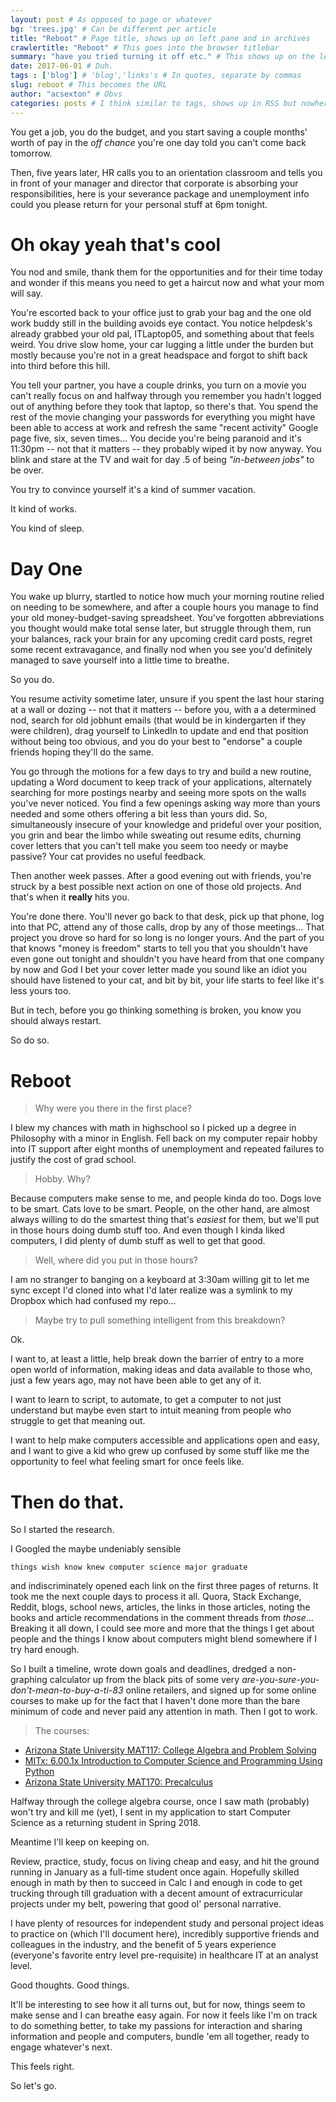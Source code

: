 ```yaml
---
layout: post # As opposed to page or whatever
bg: 'trees.jpg' # Can be different per article
title: "Reboot" # Page title, shows up on left pane and in archives
crawlertitle: "Reboot" # This goes into the browser titlebar
summary: "have you tried turning it off etc." # This shows up on the left frame
date: 2017-06-01 # Duh.
tags : ['blog'] # 'blog','links's # In quotes, separate by commas
slug: reboot # This becomes the URL
author: "acsexton" # Obvs
categories: posts # I think similar to tags, shows up in RSS but nowhere else?
---
```


You get a job, you do the budget, and you start saving a couple months' worth of pay in the *off chance* you're one day told you can't come back tomorrow.

Then, five years later, HR calls you to an orientation classroom and tells you in front of your manager and director that corporate is absorbing your responsibilities, here is your severance package and unemployment info could you please return for your personal stuff at 6pm tonight.

# Oh okay yeah that's cool

You nod and smile, thank them for the opportunities and for their time today and wonder if this means you need to get a haircut now and what your mom will say.

You're escorted back to your office just to grab your bag and the one old work buddy still in the building avoids eye contact. You notice helpdesk's already grabbed your old pal, ITLaptop05, and something about that feels weird. You drive slow home, your car lugging a little under the burden but mostly because you're not in a great headspace and forgot to shift back into third before this hill.

You tell your partner, you have a couple drinks, you turn on a movie you can't really focus on and halfway through you remember you hadn't logged out of anything before they took that laptop, so there's that. You spend the rest of the movie changing your passwords for everything you might have been able to access at work and refresh the same "recent activity" Google page five, six, seven times... You decide you're being paranoid and it's 11:30pm -- not that it matters -- they probably wiped it by now anyway. You blink and stare at the TV and wait for day .5 of being *"in-between jobs"* to be over.

You try to convince yourself it's a kind of summer vacation.

It kind of works.

You kind of sleep.

# Day One

You wake up blurry, startled to notice how much your morning routine relied on needing to be somewhere, and after a couple hours you manage to find your old money-budget-saving spreadsheet. You've forgotten abbreviations you thought would make total sense later, but struggle through them, run your balances, rack your brain for any upcoming credit card posts, regret some recent extravagance, and finally nod when you see you'd definitely managed to save yourself into a little time to breathe.

So you do.

You resume activity sometime later, unsure if you spent the last hour staring at a wall or dozing -- not that it matters -- before you, with a a determined nod, search for old jobhunt emails (that would be in kindergarten if they were children), drag yourself to LinkedIn to update and end that position without being too obvious, and you do your best to "endorse" a couple friends hoping they'll do the same.

You go through the motions for a few days to try and build a new routine, updating a Word document to keep track of your applications, alternately searching for more postings nearby and seeing more spots on the walls you've never noticed. You find a few openings asking way more than yours needed and some others offering a bit less than yours did. So, simultaneously insecure of your knowledge and prideful over your position, you grin and bear the limbo while sweating out resume edits, churning cover letters that you can't tell make you seem too needy or maybe passive? Your cat provides no useful feedback.

Then another week passes. After a good evening out with friends, you're struck by a best possible next action on one of those old projects. And that's when it **really** hits you.

You're done there. You'll never go back to that desk, pick up that phone, log into that PC, attend any of those calls, drop by any of those meetings... That project you drove so hard for so long is no longer yours. And the part of you that knows "money is freedom" starts to tell you that you shouldn't have even gone out tonight and shouldn't you have heard from that one company by now and God I bet your cover letter made you sound like an idiot you should have listened to your cat, and bit by bit, your life starts to feel like it's less yours too.

But in tech, before you go thinking something is broken, you know you should always restart.

So do so.

# Reboot

> Why were you there in the first place?

I blew my chances with math in highschool so I picked up a degree in Philosophy with a minor in English. Fell back on my computer repair hobby into IT support after eight months of unemployment and repeated failures to justify the cost of grad school.

> Hobby. Why?

Because computers make sense to me, and people kinda do too. Dogs love to be smart. Cats love to be smart. People, on the other hand, are almost always willing to do the smartest thing that's *easiest* for them, but we'll put in those hours doing dumb stuff too. And even though I kinda liked computers, I did plenty of dumb stuff as well to get that good.

> Well, where did you put in those hours?

I am no stranger to banging on a keyboard at 3:30am willing git to let me sync except I'd cloned into what I'd later realize was a symlink to my Dropbox which had confused my repo...

> Maybe try to pull something intelligent from this breakdown?

Ok.

I want to, at least a little, help break down the barrier of entry to a more open world of information, making ideas and data available to those who, just a few years ago, may not have been able to get any of it.

I want to learn to script, to automate, to get a computer to not just understand but maybe even start to intuit meaning from people who struggle to get that meaning out.

I want to help make computers accessible and applications open and easy, and I want to give a kid who grew up confused by some stuff like me the opportunity to feel what feeling smart for once feels like.

# Then do that.

So I started the research.

I Googled the maybe undeniably sensible

`things wish know knew computer science major graduate`

and indiscriminately opened each link on the first three pages of returns. It took me the next couple days to process it all. Quora, Stack Exchange, Reddit, blogs, school news, articles, the links in those articles, noting the books and article recommendations in the comment threads from *those*... Breaking it all down, I could see more and more that the things I get about people and the things I know about computers might blend somewhere if I try hard enough.

So I built a timeline, wrote down goals and deadlines, dredged a non-graphing calculator up from the black pits of some very *are-you-sure-you-don't-mean-to-buy-a-ti-83* online retailers, and signed up for some online courses to make up for the fact that I haven't done more than the bare minimum of code and never paid any attention in math. Then I got to work.

> The courses:
* [Arizona State University MAT117: College Algebra and Problem Solving](https://www.edx.org/course/college-algebra-problem-solving-asux-mat117x)
* [MITx: 6.00.1x Introduction to Computer Science and Programming Using Python](https://www.edx.org/course/introduction-computer-science-mitx-6-00-1x-10)
* [Arizona State University MAT170: Precalculus](https://www.edx.org/course/precalculus-asux-mat170x)

Halfway through the college algebra course, once I saw math (probably) won't try and kill me (yet), I sent in my application to start Computer Science as a returning student in Spring 2018.

Meantime I'll keep on keeping on.

Review, practice, study, focus on living cheap and easy, and hit the ground running in January as a full-time student once again. Hopefully skilled enough in math by then to succeed in Calc I and enough in code to get trucking through till graduation with a decent amount of extracurricular projects under my belt, powering that good ol' personal narrative.

I have plenty of resources for independent study and personal project ideas to practice on (which I'll document here),  incredibly supportive friends and colleagues in the industry, and the benefit of 5 years experience (everyone's favorite entry level pre-requisite) in healthcare IT at an analyst level.

Good thoughts. Good things.

It'll be interesting to see how it all turns out, but for now, things seem to make sense and I can breathe easy again. For now it feels like I'm on track to do something better, to take my passions for interaction and sharing information and people and computers, bundle 'em all together, ready to engage whatever's next.

This feels right.

So let's go.
